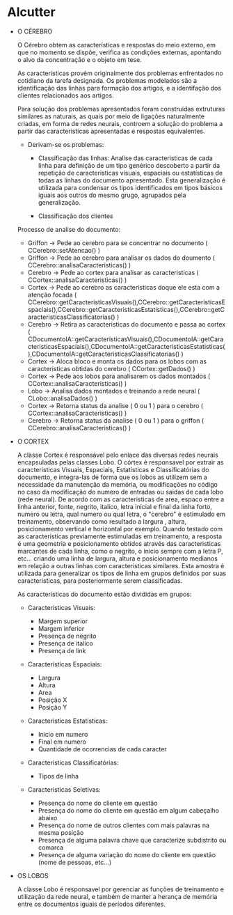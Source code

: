 # AIcutter 

* O CÉREBRO 

  O Cérebro obtem as características e respostas do meio externo, em que no momento se dispõe, verifica as condições externas, apontando o alvo da concentração e o objeto em tese.
 
  As caracteristicas provém originalmente dos problemas enfrentados no cotidiano da tarefa designada.
  Os problemas modelados são a identificação das linhas para formação dos artigos, e a identifação dos clientes relacionados aos artigos.
 
  Para solução dos problemas apresentados foram construidas extruturas similares as naturais, as quais por meio de ligações naturalmente criadas, em forma de redes neurais, controem a solução do problema a partir das caracteristicas apresentadas e respostas equivalentes.
 
  - Derivam-se os problemas:
    - Classificação das linhas:
 	   	Analise das caracteristicas de cada linha para definição de um tipo genérico descoberto a partir da repetição de caracteristicas visuais, espaciais ou estatísticas de todas as linhas do documento apresentado. Esta generalização é utilizada para condensar os tipos identificados em tipos básicos iguais aos outros do mesmo grugo, agrupados pela generalização.
 	   	
    - Classificação dos clientes
 
  Processo de analise do documento:
  - Griffon -> Pede ao cerebro para se concentrar no documento ( CCerebro::setAtencao() )
  - Griffon -> Pede ao cerebro para analisar os dados do doumento ( CCerebro::analisaCaracteristicas() )
  - Cerebro -> Pede ao cortex para analisar as caracteristicas ( CCortex::analisaCaracteristicas() )
  - Cortex  -> Pede ao cerebro as caracteristicas doque ele esta com a atenção focada ( CCerebro::getCaracteristicasVisuais(),CCerebro::getCaracteristicasEspaciais(),CCerebro::getCaracteristicasEstatisticas(),CCerebro::getCaracteristicasClassificatorias() )
  - Cerebro -> Retira as caracteristicas do documento e passa ao cortex ( CDocumentoIA::getCaracteristicasVisuais(),CDocumentoIA::getCaracteristicasEspaciais(),CDocumentoIA::getCaracteristicasEstatisticas(),CDocumentoIA::getCaracteristicasClassificatorias() )
  - Cortex  -> Aloca bloco e monta os dados para os lobos com as caracteristicas obtidas do cerebro ( CCortex::getDados() )
  - Cortex  -> Pede aos lobos para analisarem os dados montados ( CCortex::analisaCaracteristicas() )
  - Lobo    -> Analisa dados montados e treinando a rede neural ( CLobo::analisaDados() )
  - Cortex  -> Retorna status da analise ( 0 ou 1 ) para o cerebro ( CCortex::analisaCaracteristicas() )
  - Cerebro -> Retorna status da analise ( 0 ou 1 ) para o griffon ( CCerebro::analisaCaracteristicas() )
 
 
* O CORTEX
 
   A classe Cortex é responsável pelo enlace das diversas redes neurais encapsuladas pelas classes Lobo.
   O córtex é responsavel por extrair as caracteristicas Visuais, Espaciais, Estatísticas e Classificatórias do documento, e integra-las de forma que os lobos as utilizem sem a necessidade da manutenção da memória, ou modificações no código no caso da modificação do numero de entradas ou saidas de cada lobo (rede neural).
   De acordo com as caracteristicas de area, espaco entre a linha anterior, fonte, negrito, italico, letra inicial e final da linha forto, numero ou letra, qual numero ou qual letra, o "cerebro" é estimulado em treinamento, observando como resultado a largura , altura, posicionamento vertical e horizontal por exemplo. Quando testado com as caracteristicas previamente estimuladas em treinamento, a resposta é uma geometria e posicionamento obtidos através das caracteristicas marcantes de cada linha, como o negrito, o inicio sempre com a letra P, etc... criando uma linha de largura, altura e posicionamento medianos em relação a outras linhas com caracteristicas similares. Esta amostra é utilizada para generalizar os tipos de linha em grupos definidos por suas caracteristicas, para posteriormente serem classificadas.
 
  As caracteristicas do documento estão divididas em grupos:
 
  - Caracteristicas Visuais:
    - Margem superior
    - Margem inferior
    - Presença de negrito
    - Presença de italico
    - Presença de link
 
  - Caracteristicas Espaciais:
    - Largura
    - Altura
    - Area
    - Posição X
    - Posição Y
 
  - Caracteristicas Estatisticas:
    - Inicio em numero
    - Final em numero
    - Quantidade de ocorrencias de cada caracter
 
  - Caracteristicas Classificatórias:
    - Tipos de linha
 
  - Caracteristicas Seletivas:
    - Presença do nome do cliente em questão
    - Presença do nome do cliente em questão em algum cabeçalho abaixo
    - Presença do nome de outros clientes com mais palavras na mesma posição
    - Presença de alguma palavra chave que caracterize subdistrito ou comarca
    - Presença de alguma variação do nome do cliente em questão (nome de pessoas, etc...)
 
* OS LOBOS
 
  A classe Lobo é responsavel por gerenciar as funções de treinamento e utilização da rede neural, e também de manter a herança de memória entre os documentos iguais de períodos diferentes.
